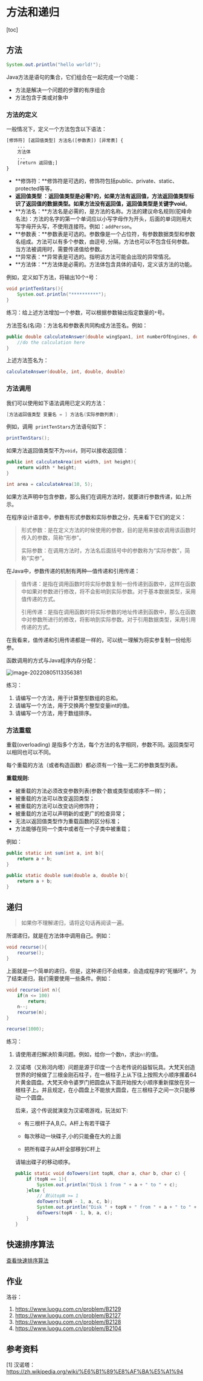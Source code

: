 # 方法和递归

[toc]



## 方法

```java
System.out.println("hello world!");
```

Java方法是语句的集合，它们组合在一起完成一个功能：

- 方法是解决一个问题的步骤的有序组合
- 方法包含于类或对象中



### 方法的定义

一般情况下，定义一个方法包含以下语法：

```txt
[修饰符] [返回值类型] 方法名([参数表]) [异常表] {
    ...
    方法体
    ...
    [return 返回值;]
}
```

- **修饰符：**修饰符是可选的，修饰符包括public、private、static、protected等等。
- **返回值类型 ：**返回值类型是必需?的，如果方法有返回值，方法返回值类型标识了返回值的数据类型。如果方法没有返回值，返回值类型是关键字**void**。
- **方法名：**方法名是必需的，是方法的名称。方法的建议命名规则(驼峰命名法)：方法的名字的第一个单词应以小写字母作为开头，后面的单词则用大写字母开头写，不使用连接符。例如：`addPerson`。
- **参数表：**参数表是可选的。参数像是一个占位符，有参数数据类型和参数名组成。方法可以有多个参数，由逗号`,`分隔，方法也可以不包含任何参数。当方法被调用时，需要传递值给参数。
- **异常表：**异常表是可选的。指明该方法可能会出现的异常情况。
- **方法体：**方法体是必需的。方法体包含具体的语句，定义该方法的功能。

例如，定义如下方法，将输出10个`*`号：

```java
void printTenStars(){
    System.out.println("**********");
}
```

练习：给上述方法增加一个参数，可以根据参数输出指定数量的`*`号。

方法签名(名词)：方法名和参数表共同构成方法签名。例如：

```java
public double calculateAnswer(double wingSpan1, int numberOfEngines, double length, double grossTons) {
    //do the calculation here
}
```

上述方法签名为：

```java
calculateAnswer(double, int, double, double)
```



### 方法调用

我们可以使用如下语法调用已定义的方法：

```java
[方法返回值类型 变量名 = ] 方法名(实际参数列表);
```

例如，调用` printTenStars`方法语句如下：

```java
printTenStars();
```

如果方法返回值类型不为`void`，则可以接收返回值：

```java
public int calculateArea(int width, int height){
    return width * height;
}

int area = calculateArea(10, 5);
```

如果方法声明中包含参数，那么我们在调用方法时，就要进行参数传递，如上所示。

在程序设计语言中，参数有形式参数和实际参数之分，先来看下它们的定义：

> 形式参数：是在定义方法的时候使用的参数，目的是用来接收调用该函数时传入的参数，简称“形参”。
>
> 实际参数：在调用方法时，方法名后面括号中的参数称为“实际参数”，简称“实参”。

在Java中，参数传递的机制有两种—值传递和引用传递：

> 值传递：是指在调用函数时将实际参数复制一份传递到函数中，这样在函数中如果对参数进行修改，将不会影响到实际参数。对于基本数据类型，采用值传递的方式。
>
> 引用传递：是指在调用函数时将实际参数的地址传递到函数中，那么在函数中对参数所进行的修改，将影响到实际参数。对于引用数据类型，采用引用传递的方式。

在我看来，值传递和引用传递都是一样的，可以统一理解为将实参复制一份给形参。

函数调用的方式与Java程序内存分配：

![image-20220805113356381](img/06.%E6%96%B9%E6%B3%95%E5%92%8C%E9%80%92%E5%BD%92/image-20220805113356381.png)

练习：

1. 请编写一个方法，用于计算整型数组的总和。
2. 请编写一个方法，用于交换两个整型变量int的值。
3. 请编写一个方法，用于数组排序。



### 方法重载

重载(overloading) 是指多个方法，每个方法的名字相同，参数不同。返回类型可以相同也可以不同。

每个重载的方法（或者构造函数）都必须有一个独一无二的参数类型列表。

**重载规则:**

- 被重载的方法必须改变参数列表(参数个数或类型或顺序不一样)；
- 被重载的方法可以改变返回类型；
- 被重载的方法可以改变访问修饰符；
- 被重载的方法可以声明新的或更广的检查异常；
- 无法以返回值类型作为重载函数的区分标准；
- 方法能够在同一个类中或者在一个子类中被重载；

例如：

```java
public static int sum(int a, int b){
    return a + b;
}

public static double sum(double a, double b){
    return a + b;
}
```



## 递归

> 如果你不理解递归，请将这句话再阅读一遍。

所谓递归，就是在方法体中调用自己。例如：

```java
void recurse(){
    recurse();
}
```

上面就是一个简单的递归，但是，这种递归不会结束，会造成程序的“死循环”。为了结束递归，我们需要使用一些条件。例如：

```java
void recurse(int n){
    if(n <= 100)
        return;
    n--;
    recurse(n);
}

recurse(1000);
```

练习：

1. 请使用递归解决阶乘问题。例如，给你一个数n，求出`n!`的值。

2. 汉诺塔（又称河内塔）问题是源于印度一个古老传说的益智玩具。大梵天创造世界的时候做了三根金刚石柱子，在一根柱子上从下往上按照大小顺序摞着64片黄金圆盘。大梵天命令婆罗门把圆盘从下面开始按大小顺序重新摆放在另一根柱子上。并且规定，在小圆盘上不能放大圆盘，在三根柱子之间一次只能移动一个圆盘。

   后来，这个传说就演变为汉诺塔游戏，玩法如下:

   - 有三根杆子A,B,C。A杆上有若干碟子

   - 每次移动一块碟子,小的只能叠在大的上面

   - 把所有碟子从A杆全部移到C杆上

   请输出碟子的移动顺序。
   
   ```java
   public static void doTowers(int topN, char a, char b, char c) {
       if (topN == 1){
           System.out.println("Disk 1 from " + a + " to " + c);
       }else {
           // 默认topN >= 1
           doTowers(topN - 1, a, c, b);
           System.out.println("Disk " + topN + " from " + a + " to " + c);
           doTowers(topN - 1, b, a, c);
       }
   }
   ```
   



## 快速排序算法

[查看快速排序算法](https://lee-0o0.github.io/doc-site/#/docs/%E6%95%B0%E6%8D%AE%E7%BB%93%E6%9E%84%E4%B8%8E%E7%AE%97%E6%B3%95/%E7%AE%97%E6%B3%95-%E6%8E%92%E5%BA%8F%E7%AE%97%E6%B3%95?id=_12-%e5%bf%ab%e9%80%9f%e6%8e%92%e5%ba%8f)



## 作业

洛谷：

1. https://www.luogu.com.cn/problem/B2129
2. https://www.luogu.com.cn/problem/B2127
3. https://www.luogu.com.cn/problem/B2128
4. https://www.luogu.com.cn/problem/B2104



## 参考资料

[1] 汉诺塔：https://zh.wikipedia.org/wiki/%E6%B1%89%E8%AF%BA%E5%A1%94
